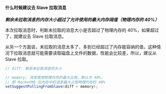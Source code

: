 #

#### 什么时候建议去 Slave 拉取消息

***剩余未拉取消息的内存大小超过了允许使用的最大内存阔值（物理内存的 40%）***

本次拉取消息时，判断未拉取的消息大小是否超过了物理内存的 40%，如果超过了，就建议去 Slave 拉取消息。

从另一个方面说，未拉取的消息太多了，多到已经超过了内存能容纳的值，这种情况下拉取消息就可能需要读取磁盘上文件的数据，性能会比较差，所以，建议从 Slave 拉取。

```java
// diff: 剩余未拉取消息的大小

// memory: 消息使用物理内存的最大比例，默认为 40%，
// 即 RocketMQ 在内存中的消息最大占用物理内存的 40%
setSuggestPullingFromSlave(diff > memory);

```
